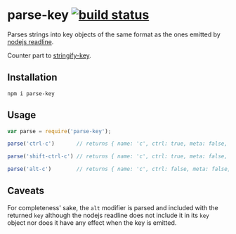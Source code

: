 # parse-key [![build status](https://secure.travis-ci.org/thlorenz/parse-key.png)](http://next.travis-ci.org/thlorenz/parse-key)

Parses strings into key objects of the same format as the ones emitted by [nodejs readline](http://nodejs.org/api/readline.html).

Counter part to [stringify-key](https://github.com/thlorenz/stringify-key).

## Installation

    npm i parse-key

## Usage

```js
var parse = require('parse-key');

parse('ctrl-c')       // returns { name: 'c', ctrl: true, meta: false, shift: false, alt: false, sequence: '\u0003' }

parse('shift-ctrl-c') // returns { name: 'c', ctrl: true, meta: false, shift: true, alt: false, sequence: '\u0003' }

parse('alt-c')        // returns { name: 'c', ctrl: false, meta: false, shift: false, alt: true, sequence: 'c' }
```

## Caveats

For completeness' sake, the `alt` modifier is parsed and included with the returned `key` although the nodejs readline does not
include it in its `key` object nor does it have any effect when the key is emitted.
